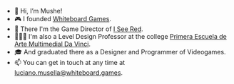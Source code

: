 - 👋 Hi, I’m Mushe!
- 🎮 I founded [Whiteboard Games](https://whiteboard.games).
- 🔴 There I'm the Game Director of [I See Red](https://iseeredgame.com).
- 👨🏻‍🏫 I'm also a Level Design Professor at the college [Primera Escuela de Arte Multimedial Da Vinci](https://davinci.edu.ar/).
- 🎓 And graduated there as a Designer and Programmer of Videogames.
- 📫 You can get in touch at any time at [luciano.musella@whiteboard.games](mailto:luciano.musella@whiteboard.games).
